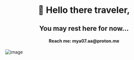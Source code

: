 <h1 align="center">👋 Hello there traveler,</h1>
<h2 align="center">You may rest here for now...</h3>
<h4 align="center">Reach me: mya07.aa@proton.me</h4>

![image](https://github.com/satido/satido/assets/99821619/ee076576-97ca-416c-b6af-7f417c85f44d)
